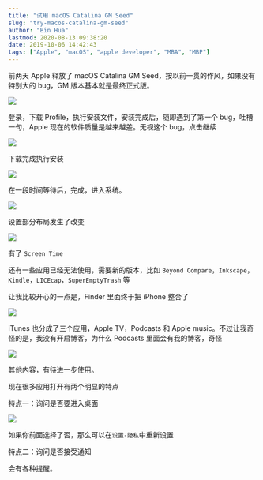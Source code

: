 ```yaml
---
title: "试用 macOS Catalina GM Seed"
slug: "try-macos-catalina-gm-seed"
author: "Bin Hua"
lastmod: 2020-08-13 09:38:20
date: 2019-10-06 14:42:43
tags: ["Apple", "macOS", "apple developer", "MBA", "MBP"]
---
```


前两天 Apple 释放了 macOS Catalina GM Seed，按以前一贯的作风，如果没有特别大的 bug，GM 版本基本就是最终正式版。

![](/imgs/try-macos-catalina-gm-seed-001.png)

登录，下载 Profile，执行安装文件，安装完成后，随即遇到了第一个 bug，吐槽一句，Apple 现在的软件质量是越来越差。无视这个 bug，点击继续

![](/imgs/try-macos-catalina-gm-seed-002.png)

下载完成执行安装

![](/imgs/try-macos-catalina-gm-seed-003.png)

在一段时间等待后，完成，进入系统。

![](/imgs/try-macos-catalina-gm-seed-004.png)

设置部分布局发生了改变

![](/imgs/try-macos-catalina-gm-seed-005.png)

有了 `Screen Time`

还有一些应用已经无法使用，需要新的版本，比如 `Beyond Compare`，`Inkscape`，`Kindle`，`LICEcap`，`SuperEmptyTrash` 等

让我比较开心的一点是，Finder 里面终于把 iPhone 整合了

![](/imgs/try-macos-catalina-gm-seed-06.png)

iTunes 也分成了三个应用，Apple TV，Podcasts 和 Apple music。不过让我奇怪的是，我没有开启博客，为什么 Podcasts 里面会有我的博客，奇怪

![](/imgs/try-macos-catalina-gm-seed-07.png)

其他内容，有待进一步使用。

现在很多应用打开有两个明显的特点

特点一：询问是否要进入桌面

![](/imgs/try-macos-catalina-gm-seed-08.png)

如果你前面选择了否，那么可以在`设置-隐私`中重新设置

特点二：询问是否接受通知

会有各种提醒。